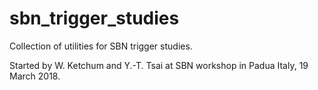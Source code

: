 # sbn_trigger_studies

Collection of utilities for SBN trigger studies.

Started by W. Ketchum and Y.-T. Tsai at SBN workshop in Padua Italy, 19 March 2018.
